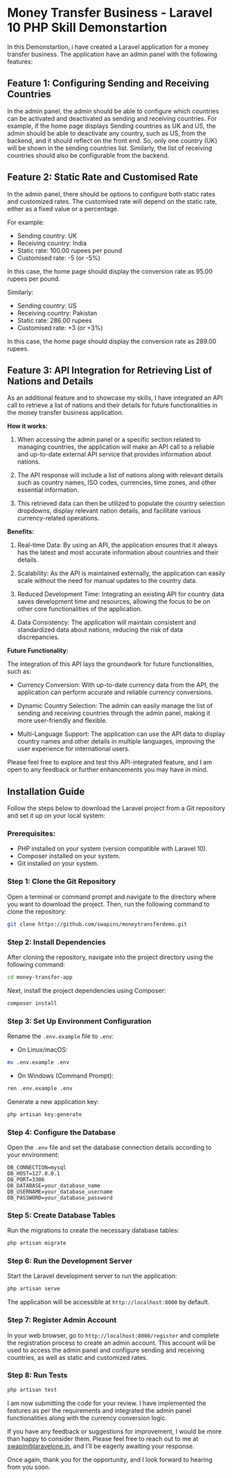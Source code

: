 # Money Transfer Business - Laravel 10 PHP Skill Demonstartion

In this Demonstartion, i have created a Laravel application for a money transfer business. The application have an admin panel with the following features:

## Feature 1: Configuring Sending and Receiving Countries

In the admin panel, the admin should be able to configure which countries can be activated and deactivated as sending and receiving countries. For example, if the home page displays Sending countries as UK and US, the admin should be able to deactivate any country, such as US, from the backend, and it should reflect on the front end. So, only one country (UK) will be shown in the sending countries list. Similarly, the list of receiving countries should also be configurable from the backend.

## Feature 2: Static Rate and Customised Rate

In the admin panel, there should be options to configure both static rates and customized rates. The customised rate will depend on the static rate, either as a fixed value or a percentage.

For example:
- Sending country: UK
- Receiving country: India
- Static rate: 100.00 rupees per pound
- Customised rate: -5 (or -5%)

In this case, the home page should display the conversion rate as 95.00 rupees per pound.

Similarly:
- Sending country: US
- Receiving country: Pakistan
- Static rate: 286.00 rupees
- Customised rate: +3 (or +3%)

In this case, the home page should display the conversion rate as 289.00 rupees.

## Feature 3: API Integration for Retrieving List of Nations and Details

As an additional feature and to showcase my skills, I have integrated an API call to retrieve a list of nations and their details for future functionalities in the money transfer business application.

**How it works:**

1. When accessing the admin panel or a specific section related to managing countries, the application will make an API call to a reliable and up-to-date external API service that provides information about nations.

2. The API response will include a list of nations along with relevant details such as country names, ISO codes, currencies, time zones, and other essential information.

3. This retrieved data can then be utilized to populate the country selection dropdowns, display relevant nation details, and facilitate various currency-related operations.

**Benefits:**

1. Real-time Data: By using an API, the application ensures that it always has the latest and most accurate information about countries and their details.

2. Scalability: As the API is maintained externally, the application can easily scale without the need for manual updates to the country data.

3. Reduced Development Time: Integrating an existing API for country data saves development time and resources, allowing the focus to be on other core functionalities of the application.

4. Data Consistency: The application will maintain consistent and standardized data about nations, reducing the risk of data discrepancies.

**Future Functionality:**

The integration of this API lays the groundwork for future functionalities, such as:

- Currency Conversion: With up-to-date currency data from the API, the application can perform accurate and reliable currency conversions.

- Dynamic Country Selection: The admin can easily manage the list of sending and receiving countries through the admin panel, making it more user-friendly and flexible.

- Multi-Language Support: The application can use the API data to display country names and other details in multiple languages, improving the user experience for international users.

Please feel free to explore and test this API-integrated feature, and I am open to any feedback or further enhancements you may have in mind.




## Installation Guide

Follow the steps below to download the Laravel project from a Git repository and set it up on your local system:

### Prerequisites:

- PHP installed on your system (version compatible with Laravel 10).
- Composer installed on your system.
- Git installed on your system.

### Step 1: Clone the Git Repository

Open a terminal or command prompt and navigate to the directory where you want to download the project. Then, run the following command to clone the repository:

```bash
git clone https://github.com/swapins/moneytransferdemo.git
```



### Step 2: Install Dependencies

After cloning the repository, navigate into the project directory using the following command:

```bash
cd money-transfer-app
```

Next, install the project dependencies using Composer:

```bash
composer install
```

### Step 3: Set Up Environment Configuration

Rename the `.env.example` file to `.env`:

- On Linux/macOS:

```bash
mv .env.example .env
```

- On Windows (Command Prompt):

```bash
ren .env.example .env
```

Generate a new application key:

```bash
php artisan key:generate
```

### Step 4: Configure the Database

Open the `.env` file and set the database connection details according to your environment:

```env
DB_CONNECTION=mysql
DB_HOST=127.0.0.1
DB_PORT=3306
DB_DATABASE=your_database_name
DB_USERNAME=your_database_username
DB_PASSWORD=your_database_password
```

### Step 5: Create Database Tables

Run the migrations to create the necessary database tables:

```bash
php artisan migrate
```

### Step 6: Run the Development Server

Start the Laravel development server to run the application:

```bash
php artisan serve
```

The application will be accessible at `http://localhost:8000` by default.

### Step 7: Register Admin Account

In your web browser, go to `http://localhost:8000/register` and complete the registration process to create an admin account. This account will be used to access the admin panel and configure sending and receiving countries, as well as static and customized rates.

### Step 8: Run Tests

```bash
php artisan test
```


I am now submitting the code for your review. I have implemented the features as per the requirements and integrated the admin panel functionalities along with the currency conversion logic.

If you have any feedback or suggestions for improvement, I would be more than happy to consider them. Please feel free to reach out to me at swapin@laravelone.in, and I'll be eagerly awaiting your response.

Once again, thank you for the opportunity, and I look forward to hearing from you soon.